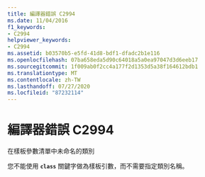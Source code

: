 ```yaml
---
title: 編譯器錯誤 C2994
ms.date: 11/04/2016
f1_keywords:
- C2994
helpviewer_keywords:
- C2994
ms.assetid: b03570b5-e5fd-41d8-bdf1-dfadc2b1e116
ms.openlocfilehash: 07ba658eda5d90c64018a5a0ea97047d3d6eeb17
ms.sourcegitcommit: 1f009ab0f2cc4a177f2d1353d5a38f164612bdb1
ms.translationtype: MT
ms.contentlocale: zh-TW
ms.lasthandoff: 07/27/2020
ms.locfileid: "87232114"
---
```

# <a name="compiler-error-c2994"></a>編譯器錯誤 C2994

在樣板參數清單中未命名的類別

您不能使用 **`class`** 關鍵字做為樣板引數，而不需要指定類別名稱。
